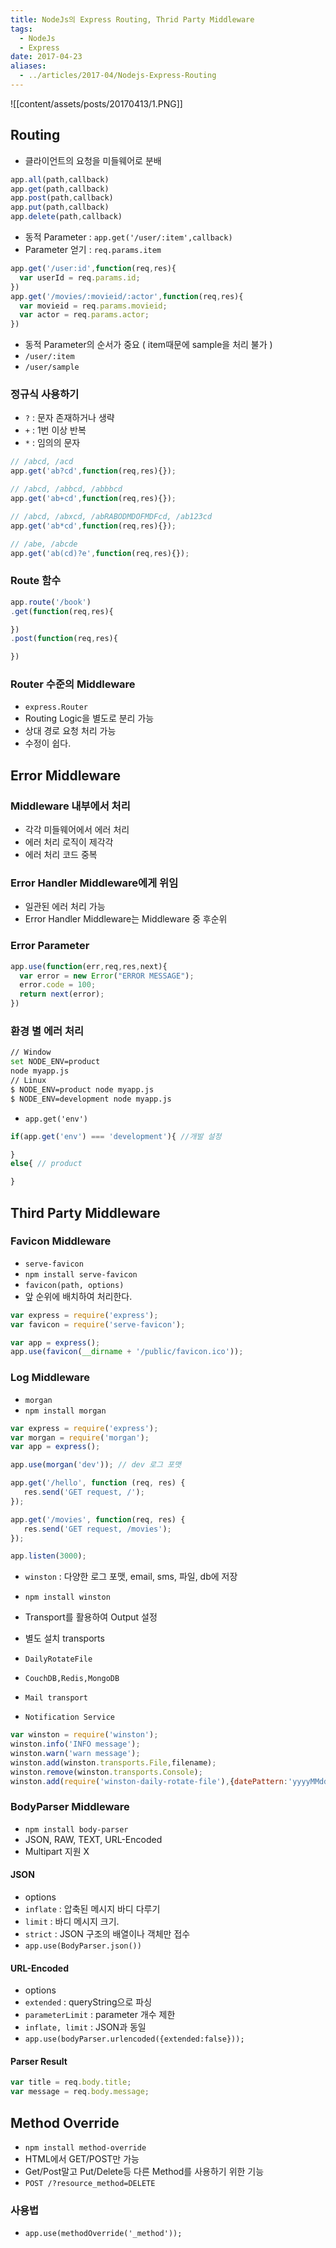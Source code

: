 ```yaml
---
title: NodeJs의 Express Routing, Thrid Party Middleware
tags:
  - NodeJs
  - Express
date: 2017-04-23
aliases: 
  - ../articles/2017-04/Nodejs-Express-Routing
---
```


![[content/assets/posts/20170413/1.PNG]]

## Routing
- 클라이언트의 요청을 미들웨어로 분배

``` javascript
app.all(path,callback)
app.get(path,callback)
app.post(path,callback)
app.put(path,callback)
app.delete(path,callback)
```

- 동적 Parameter : `app.get('/user/:item',callback)`
- Parameter 얻기 : `req.params.item`

``` javascript
app.get('/user:id',function(req,res){
  var userId = req.params.id;
})
app.get('/movies/:movieid/:actor',function(req,res){
  var movieid = req.params.movieid;
  var actor = req.params.actor;
})
```
- 동적 Parameter의 순서가 중요 ( item때문에 sample을 처리 불가 )
- `/user/:item`
- `/user/sample`

### 정규식 사용하기
- `?` : 문자 존재하거나 생략
- `+` : 1번 이상 반복
- `*` : 임의의 문자

``` javascript
// /abcd, /acd
app.get('ab?cd',function(req,res){});

// /abcd, /abbcd, /abbbcd
app.get('ab+cd',function(req,res){});

// /abcd, /abxcd, /abRABODMDOFMDFcd, /ab123cd
app.get('ab*cd',function(req,res){});

// /abe, /abcde
app.get('ab(cd)?e',function(req,res){});
```

### Route 함수

``` javascript
app.route('/book')
.get(function(req,res){

})
.post(function(req,res){

})
```

### Router 수준의 Middleware
- `express.Router`
- Routing Logic을 별도로 분리 가능
- 상대 경로 요청 처리 가능
- 수정이 쉽다.

## Error Middleware

### Middleware 내부에서 처리
- 각각 미들웨어에서 에러 처리
- 에러 처리 로직이 제각각
- 에러 처리 코드 중복

### Error Handler Middleware에게 위임
- 일관된 에러 처리 가능
- Error Handler Middleware는 Middleware 중 후순위

### Error Parameter

``` javascript
app.use(function(err,req,res,next){
  var error = new Error("ERROR MESSAGE");
  error.code = 100;
  return next(error);
})
```

### 환경 별 에러 처리

``` bash
// Window
set NODE_ENV=product
node myapp.js
// Linux
$ NODE_ENV=product node myapp.js
$ NODE_ENV=development node myapp.js
```

- `app.get('env')`

``` javascript
if(app.get('env') === 'development'){ //개발 설정

}
else{ // product

}
```

## Third Party Middleware

### Favicon Middleware
- `serve-favicon`
- `npm install serve-favicon`
- `favicon(path, options)`
- 앞 순위에 배치하여 처리한다.

``` javascript
var express = require('express');
var favicon = require('serve-favicon');

var app = express();
app.use(favicon(__dirname + '/public/favicon.ico'));
```

### Log Middleware
- `morgan`
- `npm install morgan`

``` javascript
var express = require('express');
var morgan = require('morgan');
var app = express();

app.use(morgan('dev')); // dev 로그 포맷

app.get('/hello', function (req, res) {
   res.send('GET request, /');
});

app.get('/movies', function(req, res) {
   res.send('GET request, /movies');
});

app.listen(3000);
```

- `winston` : 다양한 로그 포맷, email, sms, 파일, db에 저장
- `npm install winston`
- Transport를 활용하여 Output 설정

- 별도 설치 transports
- `DailyRotateFile`
- `CouchDB,Redis,MongoDB`
- `Mail transport`
- `Notification Service`

``` javascript
var winston = require('winston');
winston.info('INFO message');
winston.warn('warn message');
winston.add(winston.transports.File,filename);
winston.remove(winston.transports.Console);
winston.add(require('winston-daily-rotate-file'),{datePattern:'yyyyMMdd'},filename);
```

### BodyParser Middleware
- `npm install body-parser`
- JSON, RAW, TEXT, URL-Encoded
- Multipart 지원 X

#### JSON
- options
- `inflate` : 압축된 메시지 바디 다루기
- `limit` : 바디 메시지 크기.
- `strict` : JSON 구조의 배열이나 객체만 접수
- `app.use(BodyParser.json())`

#### URL-Encoded
- options
- `extended` : queryString으로 파싱
- `parameterLimit` : parameter 개수 제한
- `inflate, limit` : JSON과 동일
- `app.use(bodyParser.urlencoded({extended:false}));`

#### Parser Result

``` javascript
var title = req.body.title;
var message = req.body.message;   
```

## Method Override
- `npm install method-override`
- HTML에서 GET/POST만 가능
- Get/Post말고 Put/Delete등 다른 Method를 사용하기 위한 기능
- `POST /?resource_method=DELETE`

### 사용법
- `app.use(methodOverride('_method'));`
